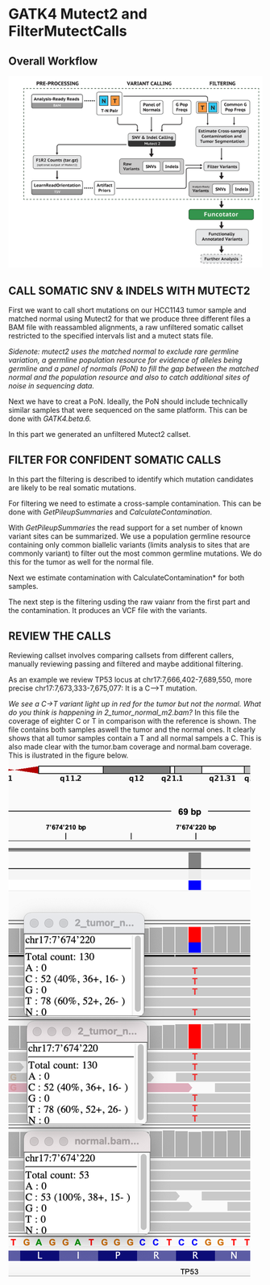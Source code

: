 # GATK4 Mutect2 and FilterMutectCalls

## Overall Workflow

![Workflow](Workflow.png)


## CALL SOMATIC SNV & INDELS WITH MUTECT2
First we want to call short mutations on our HCC1143 tumor sample and matched normal using Mutect2 for that we produce three different files a BAM file with reassambled alignments, a raw unfiltered somatic callset restricted to the specified intervals list and a mutect stats file.

*Sidenote: mutect2 uses the matched normal to exclude rare germline variation, a germline population resource for evidence of alleles being germline and a panel of normals (PoN) to fill the gap between the matched normal and the population resource and also to catch additional sites of noise in sequencing data.*


Next we have to creat a PoN. Ideally, the PoN should include technically similar samples that were sequenced on the same platform. This can be done with *GATK4.beta.6.*

In this part we generated an unfiltered Mutect2 callset.

## FILTER FOR CONFIDENT SOMATIC CALLS

In this part the filtering is described to identify which mutation candidates are likely to be real somatic mutations.

For filtering we need to estimate a cross-sample contamination. This can be done with *GetPileupSummaries* and *CalculateContamination*.

With *GetPileupSummaries* the read support for a set number of known variant sites can be summarized. We use a population germline resource containing only common biallelic variants (limits analysis to sites that are commonly variant) to filter out the most common germline mutations. We do this for the tumor as well for the normal file.

Next we estimate contamination with CalculateContamination* for both samples.

The next step is the filtering usding the raw vaianr from the first part and the contamination. It produces an VCF file with the variants.

## REVIEW THE CALLS

Reviewing callset involves comparing callsets from different callers, manually reviewing passing and filtered and maybe additional filtering.

As an example we review TP53 locus at chr17:7,666,402-7,689,550, more precise chr17:7,673,333-7,675,077:
It is a C-->T mutation.

*We see a C→T variant light up in red for the tumor but not the normal. What do you think is happening in 2_tumor_normal_m2.bam?*
In this file the coverage of eighter C or T in comparison with the reference is shown. The file contains both samples aswell the tumor and the normal ones. It clearly shows that all tumor samples contain a T and all normal sampels a C. This is also made clear with the tumor.bam coverage and normal.bam coverage. This is ilustrated in the figure below. ![figure](coverage.png)

